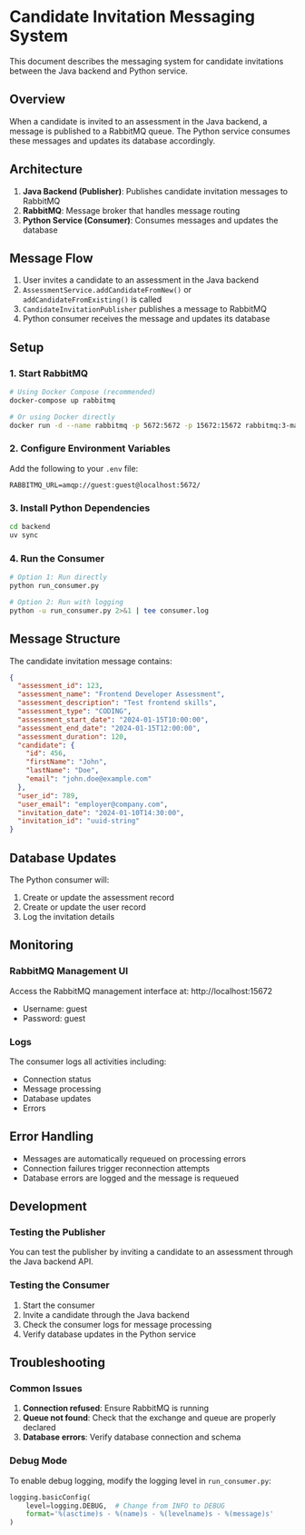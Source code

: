 # Candidate Invitation Messaging System

This document describes the messaging system for candidate invitations between the Java backend and Python service.

## Overview

When a candidate is invited to an assessment in the Java backend, a message is published to a RabbitMQ queue. The Python service consumes these messages and updates its database accordingly.

## Architecture

1. **Java Backend (Publisher)**: Publishes candidate invitation messages to RabbitMQ
2. **RabbitMQ**: Message broker that handles message routing
3. **Python Service (Consumer)**: Consumes messages and updates the database

## Message Flow

1. User invites a candidate to an assessment in the Java backend
2. `AssessmentService.addCandidateFromNew()` or `addCandidateFromExisting()` is called
3. `CandidateInvitationPublisher` publishes a message to RabbitMQ
4. Python consumer receives the message and updates its database

## Setup

### 1. Start RabbitMQ

```bash
# Using Docker Compose (recommended)
docker-compose up rabbitmq

# Or using Docker directly
docker run -d --name rabbitmq -p 5672:5672 -p 15672:15672 rabbitmq:3-management
```

### 2. Configure Environment Variables

Add the following to your `.env` file:

```env
RABBITMQ_URL=amqp://guest:guest@localhost:5672/
```

### 3. Install Python Dependencies

```bash
cd backend
uv sync
```

### 4. Run the Consumer

```bash
# Option 1: Run directly
python run_consumer.py

# Option 2: Run with logging
python -u run_consumer.py 2>&1 | tee consumer.log
```

## Message Structure

The candidate invitation message contains:

```json
{
  "assessment_id": 123,
  "assessment_name": "Frontend Developer Assessment",
  "assessment_description": "Test frontend skills",
  "assessment_type": "CODING",
  "assessment_start_date": "2024-01-15T10:00:00",
  "assessment_end_date": "2024-01-15T12:00:00",
  "assessment_duration": 120,
  "candidate": {
    "id": 456,
    "firstName": "John",
    "lastName": "Doe",
    "email": "john.doe@example.com"
  },
  "user_id": 789,
  "user_email": "employer@company.com",
  "invitation_date": "2024-01-10T14:30:00",
  "invitation_id": "uuid-string"
}
```

## Database Updates

The Python consumer will:

1. Create or update the assessment record
2. Create or update the user record
3. Log the invitation details

## Monitoring

### RabbitMQ Management UI

Access the RabbitMQ management interface at: http://localhost:15672
- Username: guest
- Password: guest

### Logs

The consumer logs all activities including:
- Connection status
- Message processing
- Database updates
- Errors

## Error Handling

- Messages are automatically requeued on processing errors
- Connection failures trigger reconnection attempts
- Database errors are logged and the message is requeued

## Development

### Testing the Publisher

You can test the publisher by inviting a candidate to an assessment through the Java backend API.

### Testing the Consumer

1. Start the consumer
2. Invite a candidate through the Java backend
3. Check the consumer logs for message processing
4. Verify database updates in the Python service

## Troubleshooting

### Common Issues

1. **Connection refused**: Ensure RabbitMQ is running
2. **Queue not found**: Check that the exchange and queue are properly declared
3. **Database errors**: Verify database connection and schema

### Debug Mode

To enable debug logging, modify the logging level in `run_consumer.py`:

```python
logging.basicConfig(
    level=logging.DEBUG,  # Change from INFO to DEBUG
    format='%(asctime)s - %(name)s - %(levelname)s - %(message)s'
)
``` 